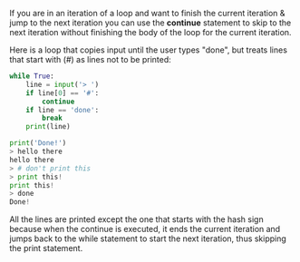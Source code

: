 If you are in an iteration of a loop and want to finish the current iteration & jump to the next iteration you can use the **continue** statement to skip to the next iteration without finishing the body of the loop for the current iteration.

Here is a loop that copies input until the user types "done", but treats lines that start with (#) as lines not to be printed:
```python
while True:
    line = input('> ')
    if line[0] == '#':
        continue
    if line == 'done':
        break
    print(line)

print('Done!')
> hello there
hello there
> # don't print this
> print this!
print this!
> done
Done!
```

All the lines are printed except the one that starts with the hash sign because when the continue is executed, it ends the current iteration and jumps back to the while statement to start the next iteration, thus skipping the print statement.
